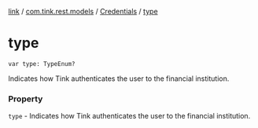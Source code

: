 [link](../../index.md) / [com.tink.rest.models](../index.md) / [Credentials](index.md) / [type](./type.md)

# type

`var type: TypeEnum?`

Indicates how Tink authenticates the user to the financial institution.

### Property

`type` - Indicates how Tink authenticates the user to the financial institution.